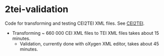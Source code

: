 # 2tei-validation

Code for transforming and testing CEI2TEI XML files. See [CEI2TEI](https://github.com/flamminger/CEI2TEI).

- Transforming ~ 660 000 CEI XML files to TEI XML files takes about 15 minutes.
  - Validation, currently done with oXygen XML editor, takes about 45 minutes.